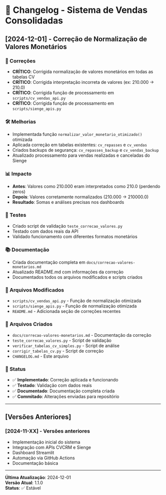 # 📝 Changelog - Sistema de Vendas Consolidadas

## [2024-12-01] - Correção de Normalização de Valores Monetários

### 🔧 Correções
- **CRÍTICO**: Corrigida normalização de valores monetários em todas as tabelas CV
- **CRÍTICO**: Corrigida interpretação incorreta de valores (ex: 210.000 → 210.0)
- **CRÍTICO**: Corrigida função de processamento em `scripts/cv_vendas_api.py`
- **CRÍTICO**: Corrigida função de processamento em `scripts/sienge_apis.py`

### 🛠️ Melhorias
- Implementada função `normalizar_valor_monetario_otimizado()` otimizada
- Aplicada correção em tabelas existentes: `cv_repasses` e `cv_vendas`
- Criados backups de segurança: `cv_repasses_backup` e `cv_vendas_backup`
- Atualizado processamento para vendas realizadas e canceladas do Sienge

### 📊 Impacto
- **Antes**: Valores como 210.000 eram interpretados como 210.0 (perdendo zeros)
- **Depois**: Valores corretamente normalizados (210.000 → 210000.0)
- **Resultado**: Somas e análises precisas nos dashboards

### 🧪 Testes
- Criado script de validação `teste_correcao_valores.py`
- Testado com dados reais da API
- Validado funcionamento com diferentes formatos monetários

### 📚 Documentação
- Criada documentação completa em `docs/correcao-valores-monetarios.md`
- Atualizado README.md com informações da correção
- Documentados todos os arquivos modificados e scripts criados

### 🔄 Arquivos Modificados
- `scripts/cv_vendas_api.py` - Função de normalização otimizada
- `scripts/sienge_apis.py` - Função de normalização otimizada
- `README.md` - Adicionada seção de correções recentes

### 📁 Arquivos Criados
- `docs/correcao-valores-monetarios.md` - Documentação da correção
- `teste_correcao_valores.py` - Script de validação
- `verificar_tabelas_cv_simples.py` - Script de análise
- `corrigir_tabelas_cv.py` - Script de correção
- `CHANGELOG.md` - Este arquivo

### 🎯 Status
- ✅ **Implementado**: Correção aplicada e funcionando
- ✅ **Testado**: Validação com dados reais
- ✅ **Documentado**: Documentação completa criada
- ✅ **Commitado**: Alterações enviadas para repositório

---

## [Versões Anteriores]

### [2024-11-XX] - Versões anteriores
- Implementação inicial do sistema
- Integração com APIs CVCRM e Sienge
- Dashboard Streamlit
- Automação via GitHub Actions
- Documentação básica

---

**Última Atualização**: 2024-12-01  
**Versão Atual**: 1.1.0  
**Status**: ✅ Estável
